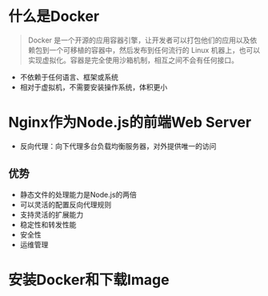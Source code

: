 # 什么是Docker
> Docker 是一个开源的应用容器引擎，让开发者可以打包他们的应用以及依赖包到一个可移植的容器中，然后发布到任何流行的 Linux 机器上，也可以实现虚拟化。容器是完全使用沙箱机制，相互之间不会有任何接口。
- 不依赖于任何语言、框架或系统
- 相对于虚拟机，不需要安装操作系统，体积更小
# Nginx作为Node.js的前端Web Server
- 反向代理：向下代理多台负载均衡服务器，对外提供唯一的访问
## 优势
- 静态文件的处理能力是Node.js的两倍
- 可以灵活的配置反向代理规则
- 支持灵活的扩展能力
- 稳定性和转发性能
- 安全性
- 运维管理
# 安装Docker和下载Image